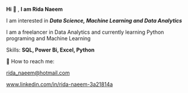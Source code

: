 **Hi** 👋 , **I am Rida Naeem**

I am interested in _**Data Science, Machine Learning and Data Analytics**_

I am a freelancer in Data Analytics and currently learning Python programing and Machine Learning

Skills: **SQL, Power Bi, Excel, Python**


📧 How to reach me:

rida_naeem@hotmail.com

www.linkedin.com/in/rida-naeem-3a21814a

<!---
RidaNaeem/RidaNaeem is a ✨ special ✨ repository because its `README.md` (this file) appears on your GitHub profile.
You can click the Preview link to take a look at your changes.
--->
